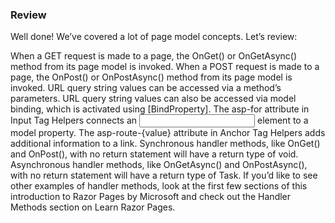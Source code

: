 ### Review 
Well done! We’ve covered a lot of page model concepts. Let’s review:

When a GET request is made to a page, the OnGet() or OnGetAsync() method from its page model is invoked.
When a POST request is made to a page, the OnPost() or OnPostAsync() method from its page model is invoked.
URL query string values can be accessed via a method’s parameters.
URL query string values can also be accessed via model binding, which is activated using [BindProperty].
The asp-for attribute in Input Tag Helpers connects an <input> element to a model property.
The asp-route-{value} attribute in Anchor Tag Helpers adds additional information to a link.
Synchronous handler methods, like OnGet() and OnPost(), with no return statement will have a return type of void.
Asynchronous handler methods, like OnGetAsync() and OnPostAsync(), with no return statement will have a return type of Task.
If you’d like to see other examples of handler methods, look at the first few sections of this introduction to Razor Pages by Microsoft and check out the Handler Methods section on Learn Razor Pages.
